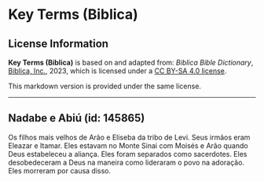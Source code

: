 # Key Terms (Biblica)

## License Information

**Key Terms (Biblica)** is based on and adapted from: _Biblica Bible Dictionary_, [Biblica, Inc.](https://www.biblica.com/), 2023, which is licensed under a [CC BY-SA 4.0 license](https://creativecommons.org/licenses/by-sa/4.0/legalcode.en).

This markdown version is provided under the same license.



--------------------------------

## Nadabe e Abiú (id: 145865)

Os filhos mais velhos de Arão e Eliseba da tribo de Levi. Seus irmãos eram Eleazar e Itamar. Eles estavam no Monte Sinai com Moisés e Arão quando Deus estabeleceu a aliança. Eles foram separados como sacerdotes. Eles desobedeceram a Deus na maneira como lideraram o povo na adoração. Eles morreram por causa disso.


